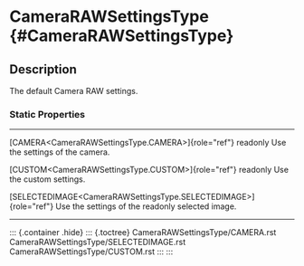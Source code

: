 CameraRAWSettingsType {#CameraRAWSettingsType}
=====================

Description
-----------

The default Camera RAW settings.

### Static Properties

  -------------------------------------------------------------------- --------------------------
  [CAMERA\<CameraRAWSettingsType.CAMERA\>]{role="ref"} readonly        Use the settings of the
                                                                       camera.

  [CUSTOM\<CameraRAWSettingsType.CUSTOM\>]{role="ref"} readonly        Use the custom settings.

  [SELECTEDIMAGE\<CameraRAWSettingsType.SELECTEDIMAGE\>]{role="ref"}   Use the settings of the
  readonly                                                             selected image.
  -------------------------------------------------------------------- --------------------------

::: {.container .hide}
::: {.toctree}
CameraRAWSettingsType/CAMERA.rst CameraRAWSettingsType/SELECTEDIMAGE.rst
CameraRAWSettingsType/CUSTOM.rst
:::
:::
